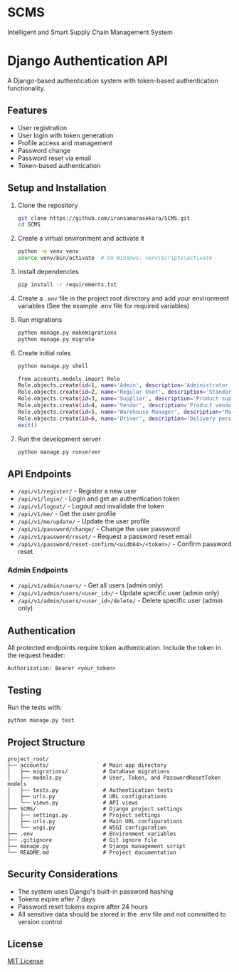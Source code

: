 # SCMS
Intelligent and Smart Supply Chain Management System

# Django Authentication API

A Django-based authentication system with token-based authentication functionality.

## Features

- User registration
- User login with token generation
- Profile access and management
- Password change
- Password reset via email
- Token-based authentication

## Setup and Installation

1. Clone the repository
   ```bash
   git clone https://github.com/iransamarasekara/SCMS.git
   cd SCMS
   ```

2. Create a virtual environment and activate it
   ```bash
   python -m venv venv
   source venv/bin/activate  # On Windows: venv\Scripts\activate
   ```

3. Install dependencies
   ```bash
   pip install -r requirements.txt
   ```

4. Create a `.env` file in the project root directory and add your environment variables
   (See the example .env file for required variables)

5. Run migrations
   ```bash
   python manage.py makemigrations
   python manage.py migrate
   ```

6. Create initial roles
   ```bash
   python manage.py shell

   from accounts.models import Role
   Role.objects.create(id=1, name='Admin', description='Administrator with full access')
   Role.objects.create(id=2, name='Regular User', description='Standard user account')
   Role.objects.create(id=3, name='Supplier', description='Product supplier')
   Role.objects.create(id=4, name='Vendor', description='Product vendor')
   Role.objects.create(id=5, name='Warehouse Manager', description='Manages warehouses')
   Role.objects.create(id=6, name='Driver', description='Delivery personnel')
   exit()
   ```

7. Run the development server
   ```bash
   python manage.py runserver
   ```

## API Endpoints

- `/api/v1/register/` - Register a new user
- `/api/v1/login/` - Login and get an authentication token
- `/api/v1/logout/` - Logout and invalidate the token
- `/api/v1/me/` - Get the user profile
- `/api/v1/me/update/` - Update the user profile
- `/api/v1/password/change/` - Change the user password
- `/api/v1/password/reset/` - Request a password reset email
- `/api/v1/password/reset-confirm/<uidb64>/<token>/` - Confirm password reset

### Admin Endpoints
- `/api/v1/admin/users/` - Get all users (admin only)
- `/api/v1/admin/users/<user_id>/` - Update specific user (admin only)
- `/api/v1/admin/users/<user_id>/delete/` - Delete specific user (admin only)

## Authentication

All protected endpoints require token authentication. Include the token in the request header:

```
Authorization: Bearer <your_token>
```

## Testing

Run the tests with:

```bash
python manage.py test
```

## Project Structure

```
project_root/
├── accounts/                 # Main app directory
│   ├── migrations/           # Database migrations
│   ├── models.py             # User, Token, and PasswordResetToken models
│   ├── tests.py              # Authentication tests
│   ├── urls.py               # URL configurations
│   └── views.py              # API views
├── SCMS/                     # Django project settings
│   ├── settings.py           # Project settings
│   ├── urls.py               # Main URL configurations
│   └── wsgi.py               # WSGI configuration
├── .env                      # Environment variables
├── .gitignore                # Git ignore file
├── manage.py                 # Django management script
└── README.md                 # Project documentation
```

## Security Considerations

- The system uses Django's built-in password hashing
- Tokens expire after 7 days
- Password reset tokens expire after 24 hours
- All sensitive data should be stored in the .env file and not committed to version control

## License

[MIT License](LICENSE)
